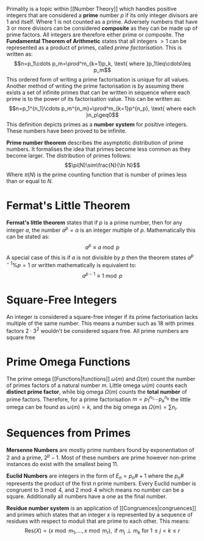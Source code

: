 Primality is a topic within [[Number Theory]] which handles positive integers that are considered a **prime** number $p$ if its only integer divisors are 1 and itself. Where 1 is not counted as a prime. Adversely numbers that have 3 or more divisors can be considered **composite** as they can be made up of prime factors. All integers are therefore either prime or composite. The **Fundamental Theorem of Arithmetic** states that all integers $>1$ can be represented as a product of primes, called *prime factorisation*. This is written as:
$$n=p_1\cdots p_m=\prod^m_{k=1}p_k, \text{ where }p_1\leq\cdots\leq p_m$$
This ordered form of writing a prime factorisation is unique for all values. Another method of writing the prime factorisation is by assuming there exists a set of infinite primes that can be written in sequence where each prime is to the power of its factorisation value. This can be written as:
$$n=p_1^{n_1}\cdots p_m^{n_m}=\prod^m_{k=1}p^{n_p}, \text{ where each }n_p\geq0$$
This definition depicts primes as a **number system** for positive integers. These numbers have been proved to be infinite.

**Prime number theorem** describes the asymptotic distribution of prime numbers. It formalises the idea that primes become less common as they become larger. The distribution of primes follows:
$$\pi(N)\sim\frac{N}{\ln N}$$
Where $\pi(N)$ is the prime counting function that is number of primes less than or equal to $N$.

# Fermat's Little Theorem
**Fermat's little theorem** states that if $p$ is a prime number, then for any integer $a$, the number $a^p=a$ is an integer multiple of $p$. Mathematically this can be stated as:
$$a^p\equiv a\bmod p$$
A special case of this is if $a$ is not divisible by $p$ then the theorem states $a^{p-1}\%p=1$ or written mathematically is equivalent to:
$$a^{p-1}\equiv 1\bmod p$$

# Square-Free Integers
An integer is considered a square-free integer if its prime factorisation lacks multiple of the same number. This means a number such as $18$ with primes factors $2\cdot3^2$ wouldn't be considered square free. All prime numbers are square free

# Prime Omega Functions
The prime omega [[Functions|functions]] $\omega(m)$ and $\Omega(m)$ count the number of primes factors of a natural number $m$. Little omega $\omega(m)$ counts each **distinct prime factor**, while big omega $\Omega(m)$ counts the **total number** of prime factors. Therefore, for a prime factorisation $m=p_1^{n_1}\cdots p_k^{n_k}$ the little omega can be found as $\omega(m)=k$, and the big omega as $\Omega(m)=\sum n_i$.

# Sequences from Primes
**Mersenne Numbers** are mostly prime numbers found by exponentiation of 2 and a prime, $2^p-1$. Most of these numbers are prime however non-prime instances do exist with the smallest being 11.

**Euclid Numbers** are integers in the form of $E_n=p_n\#+1$ where the $p_n\#$ represents the product of the first $n$ prime numbers. Every Euclid number is congruent to $3\bmod 4$, and $2\bmod 4$ which means no number can be a square. Additionally all numbers have a one as the final number.

**Residue number system** is an application of [[Congruences|congruences]] and primes which states that an integer $x$ is represented by a sequence of residues with respect to moduli that are prime to each other. This means:
$$\text{Res}(X)=(x\bmod m_1,\dots,x\bmod m_r),\text{ if }m_j\perp m_k \text{ for } 1\leq j<k\leq r$$
